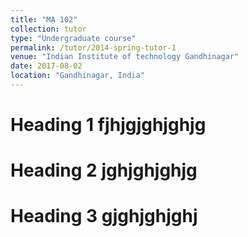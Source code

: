 ```yaml
---
title: "MA 102"
collection: tutor
type: "Undergraduate course"
permalink: /tutor/2014-spring-tutor-1
venue: "Indian Institute of technology Gandhinagar"
date: 2017-08-02
location: "Gandhinagar, India"
---
```




Heading 1 fjhjgjghjghjg
======
Heading 2 jghjghjghjg
======

Heading 3 gjghjghjghj
======

